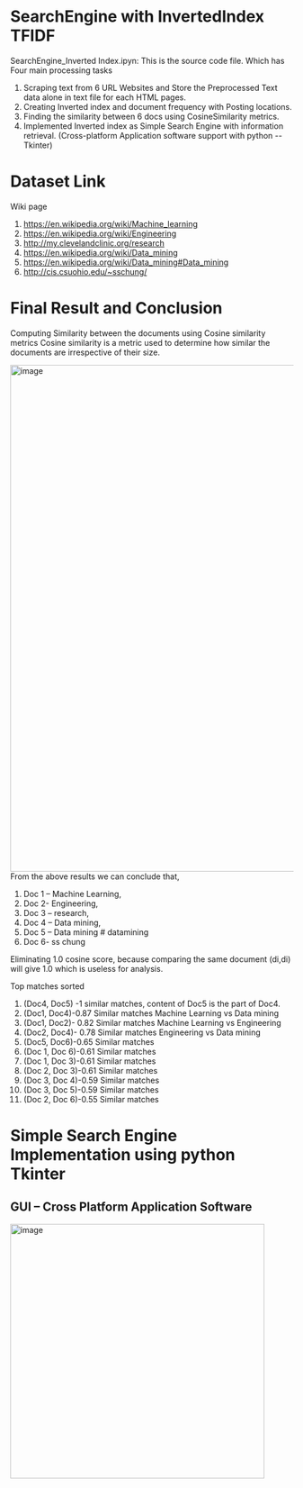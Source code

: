 # SearchEngine with InvertedIndex TFIDF
SearchEngine_Inverted Index.ipyn: This is the source code file. Which has Four main processing tasks
1) Scraping text from 6 URL Websites and Store the Preprocessed Text data alone in text file for each HTML pages.
2) Creating Inverted index and document frequency with Posting locations.
3) Finding the similarity between 6 docs using CosineSimilarity metrics.
4) Implemented Inverted index as Simple Search Engine with information
retrieval. (Cross-platform Application software support with python -- Tkinter)

# Dataset Link
Wiki page 
1) https://en.wikipedia.org/wiki/Machine_learning
2) https://en.wikipedia.org/wiki/Engineering
3) http://my.clevelandclinic.org/research
4) https://en.wikipedia.org/wiki/Data_mining
5) https://en.wikipedia.org/wiki/Data_mining#Data_mining
6) http://cis.csuohio.edu/~sschung/

# Final Result and Conclusion
Computing Similarity between the documents using Cosine similarity metrics
Cosine similarity is a metric used to determine how similar the documents are irrespective of their size.

<img width="900" alt="image" src="https://user-images.githubusercontent.com/94094997/162354683-d17d30b0-36f7-42ae-aa99-13d1b89e93d2.png">
From the above results we can conclude that,

1) Doc 1 – Machine Learning,
2) Doc 2- Engineering, 
3) Doc 3 – research, 
4) Doc 4 – Data mining,
5) Doc 5 – Data mining # datamining
6) Doc 6- ss chung

Eliminating 1.0 cosine score, because comparing the same document (di,di) will give 1.0 which is useless for analysis.

Top matches sorted 

1) (Doc4, Doc5) -1 similar matches, content of Doc5 is the part of Doc4.
2) (Doc1, Doc4)-0.87 Similar matches Machine Learning vs Data mining
3) (Doc1, Doc2)- 0.82 Similar matches Machine Learning vs Engineering
4) (Doc2, Doc4)- 0.78 Similar matches Engineering vs Data mining
5) (Doc5, Doc6)-0.65 Similar matches
6) (Doc 1, Doc 6)-0.61 Similar matches
7) (Doc 1, Doc 3)-0.61 Similar matches
8) (Doc 2, Doc 3)-0.61 Similar matches
9) (Doc 3, Doc 4)-0.59 Similar matches
10) (Doc 3, Doc 5)-0.59 Similar matches
11) (Doc 2, Doc 6)-0.55 Similar matches

# Simple Search Engine Implementation using python Tkinter

## GUI – Cross Platform Application Software

<img width="452" alt="image" src="https://user-images.githubusercontent.com/94094997/162355271-6ef65b61-1232-43a2-a0ca-0fd7253c588a.png">


